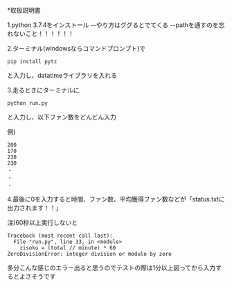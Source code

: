 *取扱説明書

1.python 3.7.4をインストール
--やり方はググるとでてくる
--pathを通すのを忘れないこと！！！！！！

2.ターミナル(windowsならコマンドプロンプト)で

```
pip install pytz
```

と入力し、datatimeライブラリを入れる

3.走るときにターミナルに

```
python run.py
```

と入力し、以下ファン数をどんどん入力

例)

```
200
170
230
230
・
・
・
```

4.最後に0を入力すると時間、ファン数、平均獲得ファン数などが「status.txtに出力されます！！」

注)60秒以上実行しないと

```
Traceback (most recent call last):
  File "run.py", line 33, in <module>
    zisoku = (total // minute) * 60
ZeroDivisionError: integer division or modulo by zero
```

多分こんな感じのエラー出ると思うのでテストの際は1分以上図ってから入力するとよさそうです
